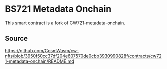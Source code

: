 # BS721 Metadata Onchain
This smart contract is a fork of CW721-metadata-onchain.

## Source
https://github.com/CosmWasm/cw-nfts/blob/3950f50cc37df204e607570de0cbb3930990828f/contracts/cw721-metadata-onchain/README.md